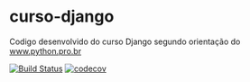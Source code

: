 # curso-django
Codigo desenvolvido do curso Django segundo orientação do www.python.pro.br


[![Build Status](https://travis-ci.org/jlplautz/curso-django.svg?branch=master)](https://travis-ci.org/jlplautz/curso-django)
[![codecov](https://codecov.io/gh/jlplautz/curso-django/branch/master/graph/badge.svg)](https://codecov.io/gh/jlplautz/curso-django)